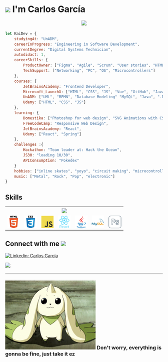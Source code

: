 
<h1><img src="./hi-husky.gif" height="200px"> I'm Carlos García</h1>
<p align="center">
<a href="https://github.com/DenverCoder1/readme-typing-svg">
    <img src="https://readme-typing-svg.herokuapp.com?lines=Project+Manager;Product+Owner;Web+Developer;Architectural+Design;UX/UI;Software+Engineer;Engineer+in+progress;Always%20learning%20new%20things&center=true&width=500&height=50">
</a>
</p>


```js
let KaiDev = {  
    studyingAt: "UnADM",
    careerInProgress: "Engineering in Software Development",
    currentDegree: "Digital Systems Technician",
    autodidact: 1,
    careerSkills: {
        ProductOwner: ["Figma", "Agile", "Scrum", "User stories", "HTML", "CSS", "JS", "Architechtural Design"],
        TechSupport: ["Networking", "PC", "OS", "Microcontrollers"]
    },
    courses: {
        JetBrainsAcademy: "Frontend Developer",
        Microsoft_LaunchX: ["HTML", "CSS", "JS", "Vue", "GitHub", "Java", "Docker"],
        UnADM: ["UML", "BPMN", "Database Modeling" "MySQL", "Java", ".Net", "Software Architecture"],
        Udemy: ["HTML", "CSS", "JS"]
    },
    learning: {
        Domestika: ["Photoshop for web design", "SVG Animations with CSS"],
        FreeCodeCamp: "Responsive Web Design",
        JetBrainsAcademy: "React",
        Udemy: ["React", "Spring"]        
    },
    challenges :{
        Hackathon: "Team leader at: Hack the Ocean",
        JS30: "loading 10/30",
        APIConsumption: "Pokedex"
    }
    hobbies: ["inline skates", "yoyo", "circuit making", "microcontrollers", "plants"],
    music: ["Metal", "Rock", "Pop", "electronic"]
}
```
<h2>Skills</h2>
 <table>
  <tr>
    <th colspan="7">
      <img src = "https://media2.giphy.com/media/QssGEmpkyEOhBCb7e1/giphy.gif?cid=ecf05e47a0n3gi1bfqntqmob8g9aid1oyj2wr3ds3mg700bl&rid=giphy.gif" height=40px>
    </th>
  </tr>
  <tr>
    <td align="center">
      <img src="https://raw.githubusercontent.com/devicons/devicon/master/icons/html5/html5-original-wordmark.svg" alt="html5" width="40" height="40"/>
    </td>
    <td>
       <img src="https://raw.githubusercontent.com/devicons/devicon/master/icons/css3/css3-original-wordmark.svg" alt="css3" width="40" height="40" />
    </td>
    <td>
       <img src="https://raw.githubusercontent.com/devicons/devicon/master/icons/javascript/javascript-original.svg" alt="javascript" width="40" height="40"/>
    </td>
    <td>
      <img src="https://raw.githubusercontent.com/devicons/devicon/master/icons/react/react-original-wordmark.svg" alt="react" width="40" height="40" />
    </td>
    <td>
       <img src="https://raw.githubusercontent.com/devicons/devicon/master/icons/java/java-original.svg" alt="java" width="40" height="40" />
    </td>
    <td>
       <img src="https://raw.githubusercontent.com/devicons/devicon/master/icons/mysql/mysql-original-wordmark.svg" alt="mysql" width="40" height="40" /> 
    </td>
    <td>
       <img src="https://raw.githubusercontent.com/devicons/devicon/master/icons/photoshop/photoshop-line.svg" alt="photoshop" width="40" height="40" /> 
    </td>
    
  </tr>
  
</table> 



<h2> Connect with me <img src='https://raw.githubusercontent.com/ShahriarShafin/ShahriarShafin/main/Assets/handshake.gif' height="50px"> </h2>

[![Linkedin: Carlos García](https://img.shields.io/badge/-Carlos%20Garcia-blue?style=flat-square&logo=Linkedin&logoColor=white&link=https://www.linkedin.com/in/carlos-gmx3/)](https://www.linkedin.com/in/carlos-gmx3/)

<a target="_blank" href="mailto:carlos.gmx3@gmail.com">
  <img src="https://img.shields.io/badge/-Gmail-D14836?style=for-the-badge&logo=Gmail&logoColor=white"/>
</a>

<hr>


<h3><img src="./momantai.gif" height="220px"> Don't worry, everything is gonna be fine, just take it ez</h3>

